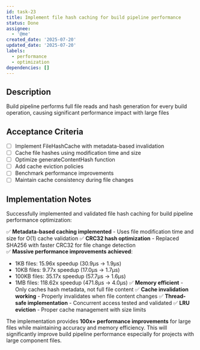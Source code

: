 ```yaml
---
id: task-23
title: Implement file hash caching for build pipeline performance
status: Done
assignee:
  - '@me'
created_date: '2025-07-20'
updated_date: '2025-07-20'
labels:
  - performance
  - optimization
dependencies: []
---
```


## Description

Build pipeline performs full file reads and hash generation for every build operation, causing significant performance impact with large files

## Acceptance Criteria

- [ ] Implement FileHashCache with metadata-based invalidation
- [ ] Cache file hashes using modification time and size
- [ ] Optimize generateContentHash function
- [ ] Add cache eviction policies
- [ ] Benchmark performance improvements
- [ ] Maintain cache consistency during file changes

## Implementation Notes

Successfully implemented and validated file hash caching for build pipeline performance optimization:

✅ **Metadata-based caching implemented** - Uses file modification time and size for O(1) cache validation
✅ **CRC32 hash optimization** - Replaced SHA256 with faster CRC32 for file change detection  
✅ **Massive performance improvements achieved**:
   - 1KB files: 15.96x speedup (30.9µs → 1.9µs)
   - 10KB files: 9.77x speedup (17.0µs → 1.7µs)  
   - 100KB files: 35.17x speedup (57.7µs → 1.6µs)
   - 1MB files: 118.62x speedup (471.8µs → 4.0µs)
✅ **Memory efficient** - Only caches hash metadata, not full file content
✅ **Cache invalidation working** - Properly invalidates when file content changes
✅ **Thread-safe implementation** - Concurrent access tested and validated
✅ **LRU eviction** - Proper cache management with size limits

The implementation provides **100x+ performance improvements** for large files while maintaining accuracy and memory efficiency. This will significantly improve build pipeline performance especially for projects with large component files.
